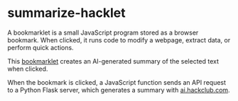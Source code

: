 # summarize-hacklet

A bookmarklet is a small JavaScript program stored as a browser bookmark. When clicked, it runs code to modify a webpage, extract data, or perform quick actions.

This [bookmarklet](https://github.com/eesazahed/summarize-hacklet/blob/main/bookmarklet/bookmarklet.js) creates an AI-generated summary of the selected text when clicked.

When the bookmark is clicked, a JavaScript function sends an API request to a Python Flask server, which generates a summary with [ai.hackclub.com](https://ai.hackclub.com/).

